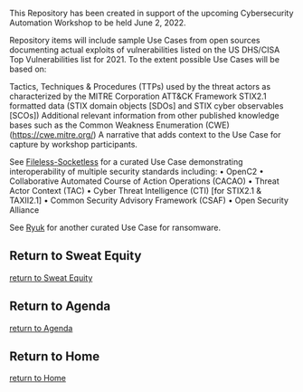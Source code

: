 This Repository has been created in support of the upcoming Cybersecurity Automation Workshop to be held June 2, 2022.

Repository items will include sample Use Cases from open sources documenting actual exploits of vulnerabilities listed on the US DHS/CISA Top Vulnerabilities list for 2021. To the extent possible Use Cases will be based on:

Tactics, Techniques & Procedures (TTPs) used by the threat actors as characterized by the MITRE Corporation ATT&CK Framework
STIX2.1 formatted data (STIX domain objects [SDOs] and STIX cyber observables [SCOs])
Additional relevant information from other published knowledge bases such as the Common Weakness Enumeration (CWE) (https://cwe.mitre.org/)
A narrative that adds context to the Use Case for capture by workshop participants.

See [Fileless-Socketless](https://github.com/CybersecurityAutomationWorkshop/caw2022/blob/main/SweatEquity/CTIN/Fileless-Socketless.pdf) for a curated Use Case demonstrating interoperability of multiple security standards including:
• OpenC2
• Collaborative Automated Course of Action Operations (CACAO)
• Threat Actor Context (TAC)
• Cyber Threat Intelligence (CTI) [for STIX2.1 & TAXII2.1]
• Common Security Advisory Framework (CSAF)
• Open Security Alliance

See [Ryuk](RyukBrief-AutoWorkshop.pdf) for another curated Use Case for ransomware.




## Return to Sweat Equity
[return to Sweat Equity](../../SweatEquity)

## Return to Agenda
[return to Agenda](../../Agenda)

## Return to Home
[return to Home](../../index.md)
